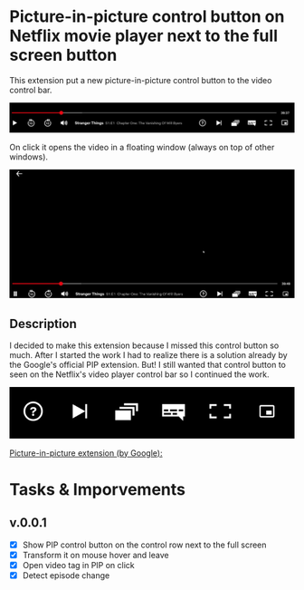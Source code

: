 # Picture-in-picture control button on Netflix movie player next to the full screen button
This extension put a new picture-in-picture control button to the video control bar.

![Screenshot](resources/capture.png)

On click it opens the video in a floating window (always on top of other windows).

![Screenrecord](resources/capture.gif)

## Description
I decided to make this extension because I missed this control button so much. After I started the work I had to realize there is a solution already by the Google's official PIP extension. But! I still wanted that control button to seen on the Netflix's video player control bar so I continued the work.

![Screenshot2](resources/capture2.png)

[Picture-in-picture extension (by Google):](https://chrome.google.com/webstore/detail/picture-in-picture-extens/hkgfoiooedgoejojocmhlaklaeopbecg)

# Tasks & Imporvements

## v.0.0.1
- [X] Show PIP control button on the control row next to the full screen
- [X] Transform it on mouse hover and leave
- [X] Open video tag in PIP on click
- [X] Detect episode change
